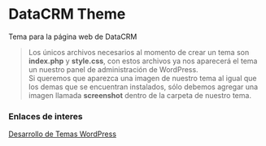 # DataCRM Theme
Tema para la página web de DataCRM

> Los únicos archivos necesarios al momento de crear un tema son **index.php** y **style.css**, con estos archivos ya nos aparecerá el tema un nuestro panel de administración de WordPress. <br>
> Si queremos que aparezca una imagen de nuestro tema al igual que los demas que se encuentran instalados, sólo debemos agregar una imagen llamada **screenshot** dentro de la carpeta de nuestro tema.


### Enlaces de interes ###

[Desarrollo de Temas WordPress](https://codex.wordpress.org/es:Desarrollo_de_Temas)
